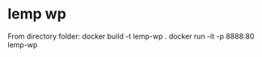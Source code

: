 # lemp wp

From directory folder:
    docker build -t lemp-wp .
    docker run -it -p 8888:80 lemp-wp
